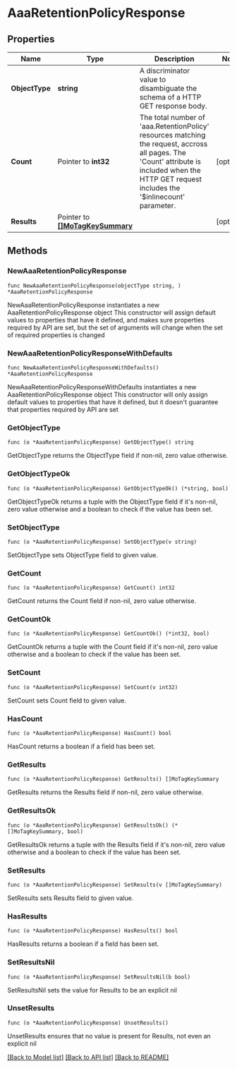 # AaaRetentionPolicyResponse

## Properties

Name | Type | Description | Notes
------------ | ------------- | ------------- | -------------
**ObjectType** | **string** | A discriminator value to disambiguate the schema of a HTTP GET response body. | 
**Count** | Pointer to **int32** | The total number of &#39;aaa.RetentionPolicy&#39; resources matching the request, accross all pages. The &#39;Count&#39; attribute is included when the HTTP GET request includes the &#39;$inlinecount&#39; parameter. | [optional] 
**Results** | Pointer to [**[]MoTagKeySummary**](MoTagKeySummary.md) |  | [optional] 

## Methods

### NewAaaRetentionPolicyResponse

`func NewAaaRetentionPolicyResponse(objectType string, ) *AaaRetentionPolicyResponse`

NewAaaRetentionPolicyResponse instantiates a new AaaRetentionPolicyResponse object
This constructor will assign default values to properties that have it defined,
and makes sure properties required by API are set, but the set of arguments
will change when the set of required properties is changed

### NewAaaRetentionPolicyResponseWithDefaults

`func NewAaaRetentionPolicyResponseWithDefaults() *AaaRetentionPolicyResponse`

NewAaaRetentionPolicyResponseWithDefaults instantiates a new AaaRetentionPolicyResponse object
This constructor will only assign default values to properties that have it defined,
but it doesn't guarantee that properties required by API are set

### GetObjectType

`func (o *AaaRetentionPolicyResponse) GetObjectType() string`

GetObjectType returns the ObjectType field if non-nil, zero value otherwise.

### GetObjectTypeOk

`func (o *AaaRetentionPolicyResponse) GetObjectTypeOk() (*string, bool)`

GetObjectTypeOk returns a tuple with the ObjectType field if it's non-nil, zero value otherwise
and a boolean to check if the value has been set.

### SetObjectType

`func (o *AaaRetentionPolicyResponse) SetObjectType(v string)`

SetObjectType sets ObjectType field to given value.


### GetCount

`func (o *AaaRetentionPolicyResponse) GetCount() int32`

GetCount returns the Count field if non-nil, zero value otherwise.

### GetCountOk

`func (o *AaaRetentionPolicyResponse) GetCountOk() (*int32, bool)`

GetCountOk returns a tuple with the Count field if it's non-nil, zero value otherwise
and a boolean to check if the value has been set.

### SetCount

`func (o *AaaRetentionPolicyResponse) SetCount(v int32)`

SetCount sets Count field to given value.

### HasCount

`func (o *AaaRetentionPolicyResponse) HasCount() bool`

HasCount returns a boolean if a field has been set.

### GetResults

`func (o *AaaRetentionPolicyResponse) GetResults() []MoTagKeySummary`

GetResults returns the Results field if non-nil, zero value otherwise.

### GetResultsOk

`func (o *AaaRetentionPolicyResponse) GetResultsOk() (*[]MoTagKeySummary, bool)`

GetResultsOk returns a tuple with the Results field if it's non-nil, zero value otherwise
and a boolean to check if the value has been set.

### SetResults

`func (o *AaaRetentionPolicyResponse) SetResults(v []MoTagKeySummary)`

SetResults sets Results field to given value.

### HasResults

`func (o *AaaRetentionPolicyResponse) HasResults() bool`

HasResults returns a boolean if a field has been set.

### SetResultsNil

`func (o *AaaRetentionPolicyResponse) SetResultsNil(b bool)`

 SetResultsNil sets the value for Results to be an explicit nil

### UnsetResults
`func (o *AaaRetentionPolicyResponse) UnsetResults()`

UnsetResults ensures that no value is present for Results, not even an explicit nil

[[Back to Model list]](../README.md#documentation-for-models) [[Back to API list]](../README.md#documentation-for-api-endpoints) [[Back to README]](../README.md)


